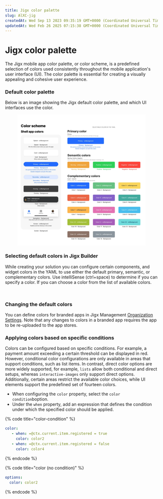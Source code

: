 ```yaml
---
title: Jigx color palette
slug: AlXC-jig
createdAt: Wed Sep 13 2023 09:35:19 GMT+0000 (Coordinated Universal Time)
updatedAt: Wed Feb 26 2025 07:15:38 GMT+0000 (Coordinated Universal Time)
---
```


# Jigx color palette

The Jigx mobile app color palette, or color scheme, is a predefined selection of colors used consistently throughout the mobile application's user interface (UI). The color palette is essential for creating a visually appealing and cohesive user experience.

### Default color palette

Below is an image showing the Jigx default color palette, and which UI interfaces use the color.

<figure><img src="../.gitbook/assets/jigx-colorPalette.png" alt=""><figcaption></figcaption></figure>

### Selecting default colors in Jigx Builder

While creating your solution you can configure certain components, and widget colors in the YAML to use either the default primary, semantic, or complementary colors. Use intelliSense (ctrl+space) to determine if you can specify a color. If you can choose a color from the list of available colors.

<figure><img src="../.gitbook/assets/YamlColorFinal.gif" alt=""><figcaption></figcaption></figure>

### Changing the default colors

You can define colors for branded apps in Jigx Management [Organization Settings](../administration/organization-settings/organization-settings.md). Note that any changes to colors in a branded app requires the app to be re-uploaded to the app stores.

### Applying colors based on specific conditions

Colors can be configured based on specific conditions. For example, a payment amount exceeding a certain threshold can be displayed in red. However, conditional color configurations are only available in areas that support conditions, such as list items. In contrast, direct color options are more widely supported, for example, `lists` allow both conditional and direct setups, whereas `interactive-images` only support direct options. Additionally, certain areas restrict the available color choices, while UI elements support the predefined set of fourteen colors.

* When configuring the `color` property, select the `color condition`boption.
* Under the `when` property, add an expression that defines the condition under which the specified color should be applied.&#x20;

{% code title="color-condition" %}
```yaml
color:
   - when: =@ctx.current.item.registered = true 
     color: color2
   - when: =@ctx.current.item.registered = false
     color: color4          
```
{% endcode %}

{% code title="color (no condition)" %}
```yaml
options:
  color: color2
```
{% endcode %}
